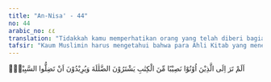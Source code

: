 ```yaml
---
title: "An-Nisa' - 44"
no: 44
arabic_no: ٤٤
translation: "Tidakkah kamu memperhatikan orang yang telah diberi bagian Kitab (Taurat)? Mereka membeli kesesatan dan mereka menghendaki agar kamu tersesat (menyimpang) dari jalan (yang benar)."
tafsir: "Kaum Muslimin harus mengetahui bahwa para Ahli Kitab yang menerima kitab dari Allah dengan perantaraan rasul-Nya, mereka hanya mengambil sebagian dari isi kitab itu yang sesuai dengan keinginan dan hawa nafsu mereka, bahkan mereka banyak mengubah-ubah dan menambahkannya. Dengan kedatangan Nabi Muhammad saw, mereka semestinya menjadi orang-orang yang beriman, tetapi sebaliknya mereka menjadi orang-orang yang kafir. Maksud dan tujuan mereka berbuat seperti itu adalah untuk menyesatkan orang banyak termasuk umat Islam sendiri dari jalan yang benar. Mereka tidak segan-segan mengadakan berbagai macam tipu daya dan pura-pura bersimpati terhadap kaum Muslimin padahal mereka adalah musuh dalam selimut."
---
```


اَلَمْ تَرَ اِلَى الَّذِيْنَ اُوْتُوْا نَصِيْبًا مِّنَ الْكِتٰبِ يَشْتَرُوْنَ الضَّلٰلَةَ وَيُرِيْدُوْنَ اَنْ تَضِلُّوا السَّبِيْلَۗ
